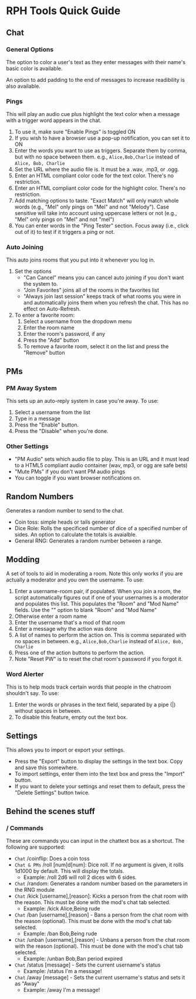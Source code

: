 # RPH Tools Quick Guide
## Chat
### General Options
The option to color a user's text as they enter messages with their name's basic color is available. 

An option to add padding to the end of messages to increase readibility is also available.

### Pings
This will play an audio cue plus highlight the text color when a message with a trigger word appears in the chat.
1. To use it, make sure "Enable Pings" is toggled ON
1. If you wish to have a browser use a pop-up notification, you can set it to ON
1. Enter the words you want to use as triggers. Separate them by comma, but with no space between them. e.g., ```Alice,Bob,Charlie``` instead of ```Alice, Bob, Charlie```
1. Set the URL where the audio file is. It must be a .wav, .mp3, or .ogg.
1. Enter an HTML compliant color code for the text color. There's no restriction.
1. Enter an HTML compliant color code for the highlight color. There's no restriction.
1. Add matching options to taste. "Exact Match" will only match whole words (e.g., "Mel" only pings on "Mel" and not "Melody"). Case sensitive will take into account using uppercase letters or not (e.g., "Mel" only pings on "Mel" and not "mel")
1. You can enter words in the "Ping Tester" section. Focus away (i.e., click out of it) to test if it triggers a ping or not.

### Auto Joining
This auto joins rooms that you put into it whenever you log in.
1. Set the options
    * "Can Cancel" means you can cancel auto joining if you don't want the system to.
    * "Join Favorites" joins all of the rooms in the favorites list
    * "Always join last session" keeps track of what rooms you were in and automatically joins them when you refresh the chat. This has no effect on Auto-Refresh.
2. To enter a favorite room:
    1. Select a username from the dropdown menu
    2. Enter the room name
    3. Enter the room's password, if any
    4. Press the "Add" button
    5. To remove a favorite room, select it on the list and press the "Remove" button

## PMs
### PM Away System
This sets up an auto-reply system in case you're away. To use:
1. Select a username from the list
2. Type in a message
3. Press the "Enable" button.
4. Press the "Disable" when you're done.
 
### Other Settings
* "PM Audio" sets which audio file to play. This is an URL and it must lead to a HTML5 compliant audio container (wav, mp3, or ogg are safe bets)
* "Mute PMs" if you don't want PM audio pings
* You can toggle if you want browser notifications on.

## Random Numbers
Generates a random number to send to the chat.
* Coin toss: simple heads or tails generator
* Dice Role: Rolls the specificed number of dice of a specified number of sides. An option to calculate the totals is avaialble.
* General RNG: Generates a random number between a range.

## Modding
A set of tools to aid in moderating a room. Note this only works if you are actually a moderator and you own the username. To use:
1. Enter a username-room pair, if populated. When you join a room, the script automatically figures out if one of your usernames is a moderator and populates this list. This populates the "Room" and "Mod Name" fields. Use the "<Blank out fields>" option to blank "Room" and "Mod Name"
2. Otherwise enter a room name
3. Enter the username that's a mod of that room
4. Enter a message why the action was done
5. A list of names to perform the action on. This is comma separated with no spaces in between. e.g., ```Alice,Bob,Charlie``` instead of ```Alice, Bob, Charlie```
6. Press one of the action buttons to perform the action.
7. Note "Reset PW" is to reset the chat room's password if you forgot it.

### Word Alerter
This is to help mods track certain words that people in the chatroom shouldn't say. To use:
1. Enter the words or phrases in the text field, separated by a pipe (|) without spaces in between.
2. To disable this feature, empty out the text box.

## Settings
This allows you to import or export your settings.
* Press the "Export" button to display the settings in the text box. Copy and save this somewhere.
* To import settings, enter them into the text box and press the "Import" button.
* If you want to delete your settings and reset them to default, press the "Delete Settings" button twice.

## Behind the scenes stuff
### / Commands
These are commands you can input in the chattext box as a shortcut. The following are supported:
* ``Chat`` /coinflip: Does a coin toss 
* ``Chat & PMs`` /roll [num]d[num]:  Dice roll. If no argument is given, it rolls 1d1000 by default. This will display the totals.
    * Example: /roll 2d6 will roll 2 dices with 6 sides.
* ``Chat`` /random: Generates a random number based on the parameters in the RNG module
* ``Chat`` /kick [username],[reason]: Kicks a person from the chat room with the reason. This must be done with the mod's chat tab selected.
    * Example: /kick Alice,Being rude
* ``Chat`` /ban [username],[reason] - Bans a person from the chat room with the reason (optional). This must be done with the mod's chat tab selected.
    * Example: /ban Bob,Being rude
* ``Chat`` /unban [username],[reason] - Unbans a person from the chat room with the reason (optional). This must be done with the mod's chat tab selected.
    * Example: /unban Bob,Ban period expired
* ``Chat`` /status [message] - Sets the current username's status
    * Example: /status I'm a message!
* ``Chat`` /away [message] - Sets the current username's status and sets it as "Away"
    * Example: /away I'm a message!
    